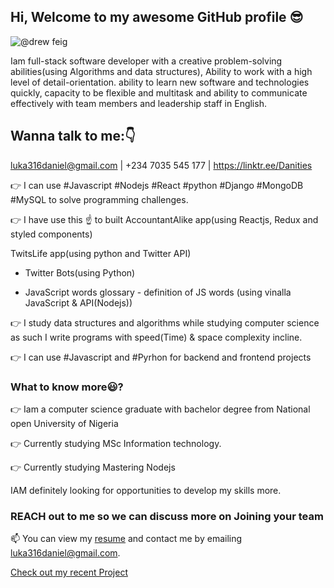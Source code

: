 ## Hi, Welcome to my awesome GitHub profile 😎
![@drew feig](https://user-images.githubusercontent.com/12422620/187634932-c1bb7079-61b6-498a-8c69-5510038b4961.png)


Iam full-stack software developer with a creative problem-solving abilities(using Algorithms and data structures), Ability to work with a high level of detail-orientation. ability to learn new software and technologies quickly, capacity to be flexible and multitask and ability to communicate effectively with team members and leadership staff in English.

## Wanna talk to me:👇
luka316daniel@gmail.com | +234 7035 545 177 | https://linktr.ee/Danities


👉 I can use #Javascript #Nodejs #React #python #Django #MongoDB #MySQL to solve programming challenges.

👉 I have use this ☝️ to built 
 AccountantAlike app(using Reactjs, Redux and styled components)

 TwitsLife app(using python and Twitter API)

 - Twitter Bots(using Python)

 - JavaScript words glossary - definition of JS words (using vinalla JavaScript & API(Nodejs))

👉 I study data structures and algorithms while studying computer science as such I write programs with speed(Time) & space complexity incline.

👉 I can use #Javascript and #Pyrhon for backend and frontend projects

### What to know more😃?

👉 Iam a computer science graduate with bachelor degree from National open University of Nigeria

👉 Currently studying MSc Information technology.

👉 Currently studying Mastering Nodejs

IAM definitely looking for opportunities to develop my skills more.

### REACH out to me so we can discuss more on Joining your team
📫 You can view my [resume](https://docs.google.com/document/d/1XyaWNFCN4S_FRe7hog7eKSYa59RhK6UNq1SSOLqb7lc/edit?usp=sharing) and contact me by emailing luka316daniel@gmail.com.



[Check out my recent Project](https://danities316.github.io/)
